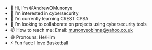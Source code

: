 - 👋 Hi, I’m @AndrewOMunonye
- 👀 I’m interested in cybersecurity
- 🌱 I’m currently learning CREST CPSA
- 💞️ I’m looking to collaborate on projects using cybersecurity tools
- 📫 How to reach me: Email: munonyeobinna@yahoo.co.uk
- 😄 Pronouns: He/Him
- ⚡ Fun fact: I love Basketball

<!---
AndrewOMunonye/AndrewOMunonye is a ✨ special ✨ repository because its `README.md` (this file) appears on your GitHub profile.
You can click the Preview link to take a look at your changes.
--->
